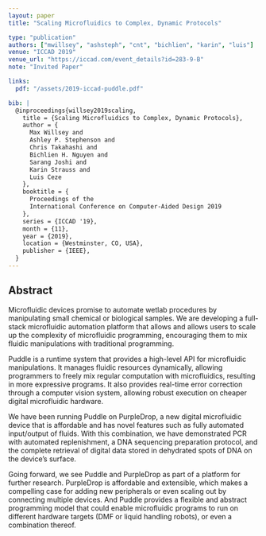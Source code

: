 ```yaml
---
layout: paper
title: "Scaling Microfluidics to Complex, Dynamic Protocols"

type: "publication"
authors: ["mwillsey", "ashsteph", "cnt", "bichlien", "karin", "luis"]
venue: "ICCAD 2019"
venue_url: "https://iccad.com/event_details?id=283-9-B"
note: "Invited Paper"

links:
  pdf: "/assets/2019-iccad-puddle.pdf"

bib: |
  @inproceedings{willsey2019scaling,
    title = {Scaling Microfluidics to Complex, Dynamic Protocols},
    author = {
      Max Willsey and
      Ashley P. Stephenson and
      Chris Takahashi and
      Bichlien H. Nguyen and
      Sarang Joshi and
      Karin Strauss and
      Luis Ceze
    },
    booktitle = {
      Proceedings of the
      International Conference on Computer-Aided Design 2019
    },
    series = {ICCAD '19},
    month = {11},
    year = {2019},
    location = {Westminster, CO, USA},
    publisher = {IEEE},
  }
---
```


## Abstract

Microfluidic devices promise to automate wetlab procedures by
manipulating small chemical or biological samples. We are developing a
full-stack microfluidic automation platform that allows and allows
users to scale up the complexity of microfluidic programming,
encouraging them to mix fluidic manipulations with traditional
programming.

Puddle is a runtime system that provides a high-level API for
microfluidic manipulations. It manages fluidic resources dynamically,
allowing programmers to freely mix regular computation with
microfluidics, resulting in more expressive programs. It also provides
real-time error correction through a computer vision system, allowing
robust execution on cheaper digital microfluidic hardware.

We have been running Puddle on PurpleDrop, a new digital microfluidic
device that is affordable and has novel features such as fully
automated input/output of fluids. With this combination, we have
demonstrated PCR with automated replenishment, a DNA sequencing
preparation protocol, and the complete retrieval of digital data
stored in dehydrated spots of DNA on the device’s surface.

Going forward, we see Puddle and PurpleDrop as part of a platform for
further research. PurpleDrop is affordable and extensible, which makes
a compelling case for adding new peripherals or even scaling out by
connecting multiple devices. And Puddle provides a flexible and
abstract programming model that could enable microfluidic programs to
run on different hardware targets (DMF or liquid handling robots), or
even a combination thereof.
